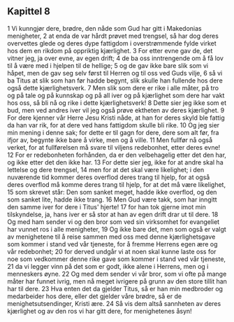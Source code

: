 ## Kapittel 8

1 Vi kunngjør dere, brødre, den nåde som Gud har gitt i Makedonias menigheter,
2 at enda de var hårdt prøvet med trengsel, så har dog deres overvettes glede og deres dype fattigdom i overstrømmende fylde virket hos dem en rikdom på oppriktig kjærlighet.
3 For etter evne gav de, det vitner jeg, ja over evne, av egen drift;
4 de ba oss inntrengende om å få lov til å være med i hjelpen til de hellige;
5 og de gav ikke bare slik som vi håpet, men de gav seg selv først til Herren og til oss ved Guds vilje,
6 så vi ba Titus at slik som han før hadde begynt, slik skulle han fullende hos dere også dette kjærlighetsverk.
7 Men slik som dere er rike i alle måter, på tro og på tale og på kunnskap og på all iver og på kjærlighet som dere har vakt hos oss, så bli nå og rike i dette kjærlighetsverk!
8 Dette sier jeg ikke som et bud, men ved andres iver vil jeg også prøve ektheten av deres kjærlighet.
9 For dere kjenner vår Herre Jesu Kristi nåde, at han for deres skyld ble fattig da han var rik, for at dere ved hans fattigdom skulle bli rike.
10 Og jeg sier min mening i denne sak; for dette er til gagn for dere, dere som alt før, fra ifjor av, begynte ikke bare å virke, men og å ville.
11 Men fullfør nå også verket, for at fullførelsen må svare til viljens redebonhet, etter deres evne!
12 For er redebonheten forhånden, da er den velbehagelig etter det den har, og ikke etter det den ikke har.
13 For dette sier jeg, ikke for at andre skal ha lettelse og dere trengsel,
14 men for at det skal være likelighet; i den nuværende tid kommer deres overflod deres trang til hjelp, for at også deres overflod må komme deres trang til hjelp, for at det må være likelighet,
15 som skrevet står: Den som sanket meget, hadde ikke overflod, og den som sanket lite, hadde ikke trang.
16 Men Gud være takk, som har inngitt den samme iver for dere i Titus' hjerte!
17 for han tok gjerne imot min tilskyndelse, ja, hans iver er så stor at han av egen drift drar ut til dere.
18 Og med ham sender vi og den bror som ved sin virksomhet for evangeliet har vunnet ros i alle menigheter,
19 Og ikke bare det, men som også er valgt av menighetene til å reise sammen med oss med denne kjærlighetsgave som kommer i stand ved vår tjeneste, for å fremme Herrens egen ære og vår redebonhet;
20 for derved undgår vi at noen skal kunne laste oss for noe som vedkommer denne rike gave som kommer i stand ved vår tjeneste,
21 da vi legger vinn på det som er godt, ikke alene i Herrens, men og i menneskers øyne.
22 Og med dem sender vi vår bror, som vi ofte på mange måter har funnet ivrig, men nå meget ivrigere på grunn av den store tillit han har til dere.
23 Hva enten det da gjelder Titus, så er han min medbroder og medarbeider hos dere, eller det gjelder våre brødre, så er de menighetsutsendinger, Kristi ære.
24 Så vis dem altså sannheten av deres kjærlighet og av den ros vi har gitt dere, for menighetenes åsyn!
